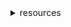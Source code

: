 <details>
<summary>resources</summary>

* https://www.freebuf.com/news/144050.html#
* https://www.asciiart.eu/
* http://patorjk.com/
* http://www.figlet.org/
* http://www.lihaoyi.com/post/BuildyourownCommandLinewithANSIescapecodes.html

</details>

